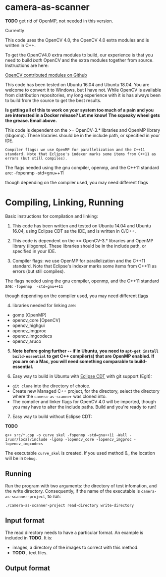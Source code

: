 # camera-as-scanner


**TODO** get rid of OpenMP, not needed in this version.

Currently

This code uses the OpenCV 4.0, the OpenCV 4.0 extra modules and is written in C++.  

To get the OpenCV4.0 extra modules to build, our experience is that you need to build *both* OpenCV and the extra modules together from source.  Instructions are here:

[OpenCV contributed modules on Github](https://github.com/opencv/opencv_contrib)

This code has been tested on Ubuntu 16.04 and Ubuntu 18.04.  You are welcome to convert it to Windows, but I have not.  While OpenCV is available from distribution repositories, my long experience with it is has always been to build from the source to get the best results.

**Is getting all of this to work on your system too much of a pain and you are interested in a Docker release?  Let me know!  The squeaky wheel gets the grease.  Email above.**

 This code is dependent on the >= OpenCV-3.* libraries and OpenMP library (libgomp). These libraries should be in the include path, or specified in your IDE.

    Compiler flags: we use OpenMP for parallelization and the C++11 standard. Note that Eclipse's indexer marks some items from C++11 as errors (but still compiles).

The flags needed using the gnu compiler, openmp, and the C++11 standard are: -fopenmp -std=gnu++11

though depending on the compiler used, you may need different flags

   
    
# Compiling, Linking, Running
Basic instructions for compilation and linking:

1. This code has been written and tested on Ubuntu 14.04 and Ubuntu 16.04, using Eclipse CDT as the IDE, and is written in C/C++.  


2. This code is dependent on the >= OpenCV-3.* libraries and OpenMP library (libgomp).  These libraries should be in the include path, or specified in your IDE.


3. Compiler flags: we use OpenMP for parallelization and the C++11 standard.  Note that Eclipse's indexer marks some items from C++11 as errors (but still compiles).  

The flags needed using the gnu compiler, openmp, and the C++11 standard are: `-fopenmp  -std=gnu++11`

though depending on the compiler used, you may need different [flags](https://www.dartmouth.edu/~rc/classes/intro_openmp/compile_run.html)
	
4. 	libraries needed for linking are:
- gomp   [OpenMP]
- opencv_core [OpenCV]
- opencv_highgui
- opencv_imgproc
- opencv_imgcodecs
- opencv_aruco

5. **Note before going further -- if in Ubuntu, you need to `apt-get install build-essential` to get C++ compiler(s) that are OpenMP enabled.  If you are on a Mac, you will need something comparable to build-essential.**
	
6. Easy way to build in Ubuntu with [Eclipse CDT](https://www.eclipse.org/cdt/) with git support (Egit): 
- `git clone` into the directory of choice.  
- Create new Managed C++ project, for the directory, select the directory where the `camera-as-scanner` was cloned into.
- The compiler and linker flags for OpenCV 4.0 will be imported, though you may have to alter the include paths.  Build and you're ready to run!

7. Easy way to build without Eclipse CDT:

**TODO**

```
g++ src/*.cpp -o curve_skel -fopenmp -std=gnu++11 -Wall -I/usr/local/include -lgomp -lopencv_core -lopencv_imgproc -lopencv_imgcodecs
```

The executable `curve_skel` is created.  If you used method 6., the location will be in `Debug`.

## Running

Run the program with two arguments: the directory of test infomation, and the write directory.  Consequently, if the name of the executable is `camera-as-scanner-project`, to run:

```
./camera-as-scanner-project read-directory write-directory
```

## Input format

The read directory needs to have a particular format.  An example is included in **TODO**.  It is:
- images, a directory of the images to correct with this method.
- **TODO** , text files.

## Output format